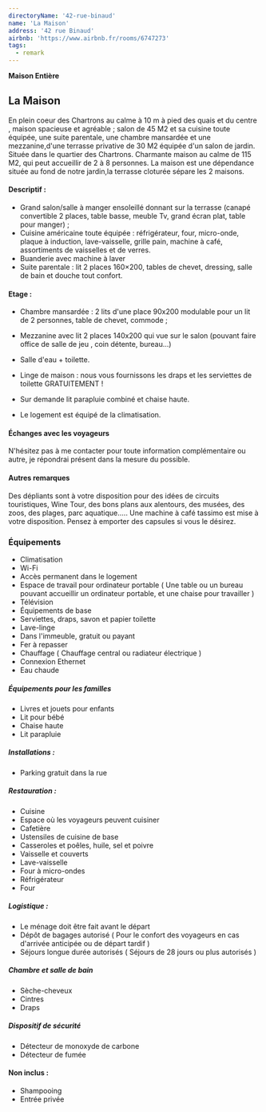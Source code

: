 ```yaml
---
directoryName: '42-rue-binaud'
name: 'La Maison'
address: '42 rue Binaud'
airbnb: 'https://www.airbnb.fr/rooms/6747273'
tags:
  - remark
---
```


**Maison Entière**

## La Maison

En plein coeur des Chartrons au calme à 10 m à pied des quais et du centre , maison spacieuse et agréable ; salon de 45 M2 et sa cuisine toute équipée, une suite parentale, une chambre mansardée et une mezzanine,d'une terrasse privative de 30 M2 équipée d'un salon de jardin.
Située dans le quartier des Chartrons.
Charmante maison au calme de 115 M2, qui peut accueillir de 2 à 8 personnes.
La maison est une dépendance située au fond de notre jardin,la terrasse cloturée sépare les 2 maisons.

#### Descriptif :

- Grand salon/salle à manger ensoleillé donnant sur la terrasse (canapé convertible 2 places, table basse, meuble Tv, grand écran plat, table pour manger) ;
- Cuisine américaine toute équipée : réfrigérateur, four, micro-onde, plaque à induction, lave-vaisselle, grille pain, machine à café, assortiments de vaisselles et de verres.
- Buanderie avec machine à laver
- Suite parentale : lit 2 places 160×200, tables de chevet, dressing, salle de bain et douche tout confort.

#### Etage :

- Chambre mansardée : 2 lits d'une place 90x200 modulable pour un lit de 2 personnes, table de chevet, commode ;
- Mezzanine avec lit 2 places 140x200 qui vue sur le salon (pouvant faire office de salle de jeu , coin détente, bureau...)
- Salle d'eau + toilette.

- Linge de maison : nous vous fournissons les draps et les serviettes de toilette GRATUITEMENT !
- Sur demande lit parapluie combiné et chaise haute.
- Le logement est équipé de la climatisation.

#### Échanges avec les voyageurs

N'hésitez pas à me contacter pour toute information complémentaire ou autre, je répondrai présent dans la mesure du possible.

#### Autres remarques

Des dépliants sont à votre disposition pour des idées de circuits touristiques, Wine Tour, des bons plans aux alentours, des musées, des zoos, des plages, parc aquatique.....
Une machine à café tassimo est mise à votre disposition. Pensez à emporter des capsules si vous le désirez.

### Équipements

- Climatisation
- Wi-Fi
- Accès permanent dans le logement
- Espace de travail pour ordinateur portable ( Une table ou un bureau pouvant accueillir un ordinateur portable, et une chaise pour travailler )
- Télévision
- Équipements de base
- Serviettes, draps, savon et papier toilette
- Lave-linge
- Dans l'immeuble, gratuit ou payant
- Fer à repasser
- Chauffage ( Chauffage central ou radiateur électrique )
- Connexion Ethernet
- Eau chaude

##### Équipements pour les familles

- Livres et jouets pour enfants
- Lit pour bébé
- Chaise haute
- Lit parapluie

##### Installations :

- Parking gratuit dans la rue

##### Restauration :

- Cuisine
- Espace où les voyageurs peuvent cuisiner
- Cafetière
- Ustensiles de cuisine de base
- Casseroles et poêles, huile, sel et poivre
- Vaisselle et couverts
- Lave-vaisselle
- Four à micro-ondes
- Réfrigérateur
- Four

##### Logistique :

- Le ménage doit être fait avant le départ
- Dépôt de bagages autorisé ( Pour le confort des voyageurs en cas d'arrivée anticipée ou de départ tardif )
- Séjours longue durée autorisés ( Séjours de 28 jours ou plus autorisés )

##### Chambre et salle de bain

- Sèche-cheveux
- Cintres
- Draps

##### Dispositif de sécurité

- Détecteur de monoxyde de carbone
- Détecteur de fumée

#### Non inclus :

- Shampooing
- Entrée privée
